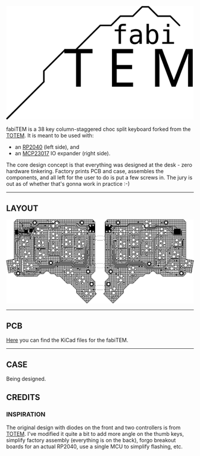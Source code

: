 <picture align="center">
  <img alt="TOTEM logo" src="/docs/images/fabiTEM-logo.svg">
</picture>

fabiTEM is a 38 key column-staggered choc split keyboard forked from the [TOTEM](https://github.com/GEIGEIGEIST/TOTEM/tree/main). It is meant to be used with:

 - an [RP2040](https://www.raspberrypi.com/documentation/microcontrollers/rp2040.html) (left side), and
 - an [MCP23017](https://www.microchip.com/en-us/product/mcp23017) IO expander (right side).

The core design concept is that everything was designed at the desk - zero hardware tinkering. Factory prints PCB and case, assembles the components, and all left for the user to do is put a few screws in. The jury is out as of whether that's gonna work in practice :-)

***

## LAYOUT

![fabiTEM layout](/case/inkscape/fabiTEM-brd.png)

***

## PCB

[Here](/PCB/) you can find the KiCad files for the fabiTEM.

***

## CASE

Being designed.

## CREDITS

### INSPIRATION

The original design with diodes on the front and two controllers is from [TOTEM](https://github.com/GEIGEIGEIST/TOTEM/tree/main). I've modified it quite a bit to add more angle on the thumb keys, simplify factory assembly (everything is on the back), forgo breakout boards for an actual RP2040, use a single MCU to simplify flashing, etc.
